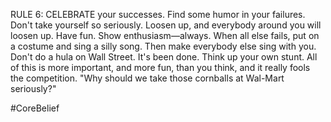 RULE 6: CELEBRATE your successes. Find some humor in your failures.
Don't take yourself so seriously. Loosen up, and everybody around you will loosen up. Have fun. Show enthusiasm—always. When all else fails, put on a costume and sing a silly song. Then make everybody else sing with you. Don't do a hula on Wall Street. It's been done. Think up your own stunt. All of this is more important, and more fun, than you think, and it really fools the competition. "Why should we take those cornballs at Wal-Mart seriously?"

#CoreBelief 